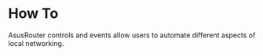 # How To

AsusRouter controls and events allow users to automate different aspects of local networking.